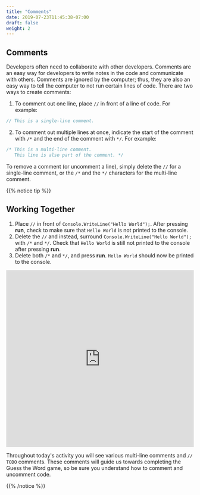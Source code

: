 ```yaml
---
title: "Comments"
date: 2019-07-23T11:45:38-07:00
draft: false
weight: 2
---
```


## Comments

Developers often need to collaborate with other developers. Comments are an easy way for developers to write notes in the code and communicate with others. Comments are ignored by the computer; thus, they are also an easy way to tell the computer to not run certain lines of code. There are two ways to create comments:

1. To comment out one line, place `//` in front of a line of code. For example:

```csharp
// This is a single-line comment.
```

2. To comment out multiple lines at once, indicate the start of the comment with `/*` and the end of the comment with `*/`. For example:

```csharp
/* This is a multi-line comment.
   This line is also part of the comment. */
```

To remove a comment (or uncomment a line), simply delete the `//` for a single-line comment, or the `/*` and the `*/` characters for the multi-line comment.

{{% notice tip %}}

## Working Together

1. Place `//` in front of `Console.WriteLine("Hello World");`. After pressing **run**, check to make sure that `Hello World` is not printed to the console.
2. Delete the `//` and instead, surround `Console.WriteLine("Hello World");` with `/*` and `*/`. Check that `Hello World` is still not printed to the console after pressing **run**.
3. Delete both `/*` and `*/`, and press **run**. `Hello World` should now be printed to the console.

<iframe width="100%" height="475" src="https://dotnetfiddle.net/Widget/pdWOTp" frameborder="0"></iframe>

Throughout today's activity you will see various multi-line comments and `// TODO` comments. These comments will guide us towards completing the Guess the Word game, so be sure you understand how to comment and uncomment code.

{{% /notice %}}
